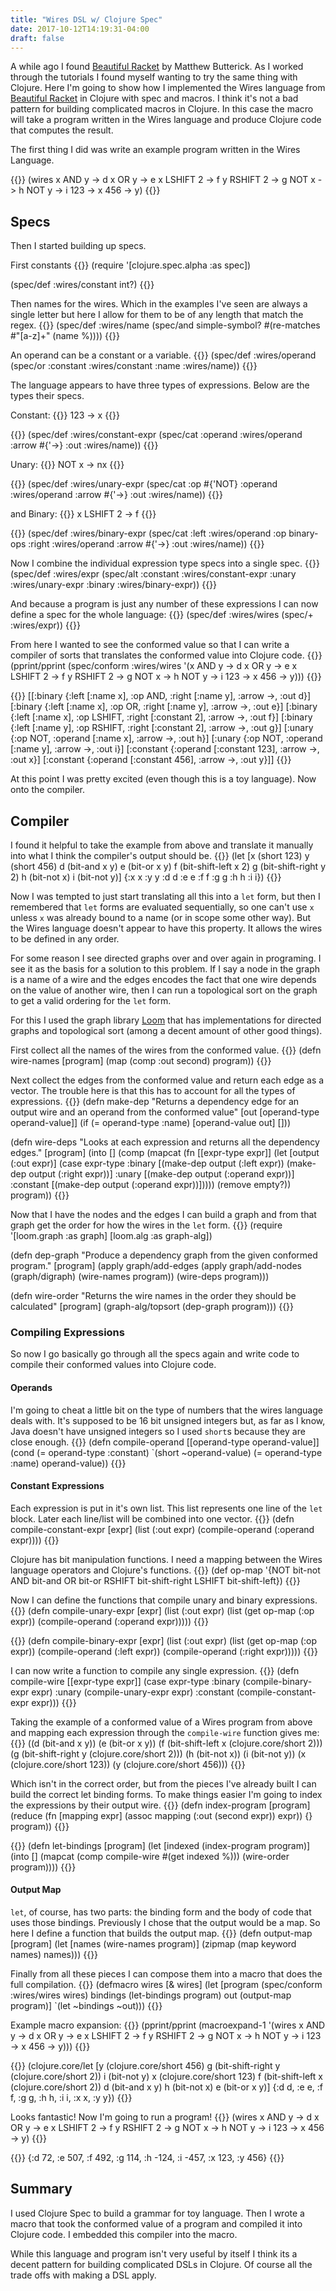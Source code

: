 ```yaml
---
title: "Wires DSL w/ Clojure Spec"
date: 2017-10-12T14:19:31-04:00
draft: false 
---
```


A while ago I found [Beautiful Racket](https://beautifulracket.com/) by 
Matthew Butterick. As I worked through the tutorials I found myself wanting to
try the same thing with Clojure. Here I'm going to show how I implemented 
the Wires language from [Beautiful Racket](https://beautifulracket.com/) in 
Clojure with spec and macros. I think it's not a bad pattern for building 
complicated macros in Clojure. In this case the macro will take a program 
written in the Wires language and produce Clojure code that computes the result.

The first thing I did was write an example program written in the Wires Language.

{{<highlight clojure >}}
(wires 
  x AND y -> d
  x OR y -> e
  x LSHIFT 2 -> f
  y RSHIFT 2 -> g
  NOT x -> h
  NOT y -> i
  123 -> x
  456 -> y)
{{</highlight>}} 

## Specs

Then I started building up specs.


First constants
{{<highlight clojure >}}
(require '[clojure.spec.alpha :as spec])


(spec/def :wires/constant int?)
{{</highlight>}} 

Then names for the wires. Which in the examples I've seen are always a single
letter but here I allow for them to be of any length that match the regex.
{{<highlight clojure >}}
(spec/def :wires/name (spec/and simple-symbol? 
                                #(re-matches #"[a-z]+" (name %))))
{{</highlight>}}

An operand can be a constant or a variable.
{{<highlight clojure >}}
(spec/def :wires/operand (spec/or :constant :wires/constant 
                                  :name :wires/name))
{{</highlight>}}

The language appears to have three types of expressions. Below are the types
their specs.

Constant:
{{<highlight clojure >}}
123 -> x
{{</highlight>}} 

{{<highlight clojure >}}
(spec/def :wires/constant-expr 
          (spec/cat :operand :wires/operand 
                    :arrow #{'->} 
                    :out :wires/name))
{{</highlight>}} 

Unary:
{{<highlight clojure >}}
NOT x -> nx
{{</highlight>}} 

{{<highlight clojure >}}
(spec/def :wires/unary-expr 
          (spec/cat :op #{'NOT} 
                    :operand :wires/operand 
                    :arrow #{'->}
                    :out :wires/name))
{{</highlight>}} 


and Binary:
{{<highlight clojure >}}
x LSHIFT 2 -> f
{{</highlight>}} 

{{<highlight clojure >}}
(spec/def :wires/binary-expr 
          (spec/cat :left :wires/operand 
                    :op binary-ops 
                    :right :wires/operand 
                    :arrow #{'->} 
                    :out :wires/name))
{{</highlight>}} 

Now I combine the individual expression type specs into a single spec. 
{{<highlight clojure >}}
(spec/def :wires/expr (spec/alt :constant :wires/constant-expr
                                :unary :wires/unary-expr
                                :binary :wires/binary-expr))
{{</highlight>}} 

And because a program is just any number of these expressions I can now define
a spec for the whole language:
{{<highlight clojure >}}
(spec/def :wires/wires (spec/+ :wires/expr))
{{</highlight>}} 

From here I wanted to see the conformed value so that I can write a compiler
of sorts that translates the conformed value into Clojure code.
{{<highlight clojure >}}
(pprint/pprint
  (spec/conform :wires/wires 
                '(x AND y -> d
                  x OR y -> e
                  x LSHIFT 2 -> f
                  y RSHIFT 2 -> g
                  NOT x -> h
                  NOT y -> i
                  123 -> x
                  456 -> y)))
{{</highlight>}} 

{{<highlight clojure >}}
[[:binary
   {:left [:name x], :op AND, :right [:name y], :arrow -&gt;, :out d}]
  [:binary
   {:left [:name x], :op OR, :right [:name y], :arrow -&gt;, :out e}]
  [:binary
   {:left [:name x],
    :op LSHIFT,
    :right [:constant 2],
    :arrow -&gt;,
    :out f}]
  [:binary
   {:left [:name y],
    :op RSHIFT,
    :right [:constant 2],
    :arrow -&gt;,
    :out g}]
  [:unary {:op NOT, :operand [:name x], :arrow -&gt;, :out h}]
  [:unary {:op NOT, :operand [:name y], :arrow -&gt;, :out i}]
  [:constant {:operand [:constant 123], :arrow -&gt;, :out x}]
  [:constant {:operand [:constant 456], :arrow -&gt;, :out y}]]
{{</highlight>}} 

At this point I was pretty excited (even though this is a toy language). Now 
onto the compiler. 

## Compiler
I found it helpful to take the example from above and translate it manually into
what I think the compiler's output should be.
{{<highlight clojure >}}
(let [x (short 123)
      y (short 456)
      d (bit-and x y)
      e (bit-or x y)
      f (bit-shift-left x 2)
      g (bit-shift-right y 2)
      h (bit-not x)
      i (bit-not y)]
  {:x x :y y :d d :e e :f f :g g :h h :i i})
{{</highlight>}} 

Now I was tempted to just start translating all this into a `let` form, but then
I remembered that `let` forms are evaluated sequentially, so one can't use `x`
unless `x` was already bound to a name (or in scope some other way). But the 
Wires language doesn't appear to have this property. It allows the wires to be 
defined in any order.

For some reason I see directed graphs over and over again in programing. I see
it as the basis for a solution to this problem. If I say a node in the graph
is a name of a wire and the edges encodes the fact that one wire depends on 
the value of another wire, then I can run a topological sort on the graph to
get a valid ordering for the `let` form. 

For this I used the graph library [Loom](https://github.com/aysylu/loom) that 
has implementations for directed graphs and topological sort (among a decent 
amount of other good things).

First collect all the names of the wires from the conformed value.
{{<highlight clojure >}}
(defn wire-names
  [program]
  (map (comp :out second) program))
{{</highlight>}} 

Next collect the edges from the conformed value and return each edge as a 
vector. The trouble here is that this has to account for all the types of 
expressions.
{{<highlight clojure >}}
(defn make-dep
  "Returns a dependency edge for an output wire and an operand from the 
  conformed value"
  [out [operand-type operand-value]]
  (if (= operand-type :name)
    [operand-value out]
    []))

(defn wire-deps
  "Looks at each expression and returns all the dependency edges."
  [program]
  (into []
        (comp (mapcat (fn [[expr-type expr]]
                        (let [output (:out expr)]
                          (case expr-type
                            :binary [(make-dep output (:left expr))
                                     (make-dep output (:right expr))]
                            :unary [(make-dep output (:operand expr))]
                            :constant [(make-dep output (:operand expr))]))))
		          (remove empty?))
        program))
{{</highlight>}} 

Now that I have the nodes and the edges I can build a graph and from that 
graph get the order for how the wires in the `let` form. 
{{<highlight clojure >}}
(require '[loom.graph :as graph]
          [loom.alg :as graph-alg])

(defn dep-graph
  "Produce a dependency graph from the given conformed program."
  [program]
  (apply graph/add-edges
         (apply graph/add-nodes (graph/digraph) (wire-names program))
         (wire-deps program)))


(defn wire-order
  "Returns the wire names in the order they should be calculated"
  [program]
  (graph-alg/topsort (dep-graph program)))
{{</highlight>}} 

### Compiling Expressions 
So now I go basically go through all the specs again and write code to compile
their conformed values into Clojure code.

#### Operands
I'm going to cheat a little bit on the type of numbers that
the wires language deals with. It's supposed to be 16 bit unsigned integers
but, as far as I know, Java doesn't have unsigned integers so I used `short`s
because they are close enough.
{{<highlight clojure >}}
(defn compile-operand
  [[operand-type operand-value]]
  (cond (= operand-type :constant) `(short ~operand-value)
        (= operand-type :name) operand-value))
{{</highlight>}} 

#### Constant Expressions
Each expression is put in it's own list. This list represents one line of the
`let` block. Later each line/list will be combined into one vector.
{{<highlight clojure >}}
(defn compile-constant-expr
  [expr]
  (list (:out expr) (compile-operand (:operand expr))))
{{</highlight>}} 

Clojure has bit manipulation functions. I need a mapping between the Wires
language operators and Clojure's functions.
{{<highlight clojure >}}
(def op-map '{NOT bit-not
              AND bit-and
              OR bit-or
              RSHIFT bit-shift-right
              LSHIFT bit-shift-left})
{{</highlight>}} 

Now I can define the functions that compile unary and binary expressions.
{{<highlight clojure >}}
(defn compile-unary-expr
  [expr]
  (list (:out expr) (list (get op-map (:op expr))
                          (compile-operand (:operand expr)))))
{{</highlight>}} 

{{<highlight clojure >}}
(defn compile-binary-expr
  [expr]
  (list (:out expr) (list (get op-map (:op expr))
                          (compile-operand (:left expr))
                          (compile-operand (:right expr)))))
{{</highlight>}} 

I can now write a function to compile any single expression.
{{<highlight clojure >}}
(defn compile-wire
  [[expr-type expr]]
  (case expr-type
    :binary (compile-binary-expr expr)
    :unary (compile-unary-expr expr)
    :constant (compile-constant-expr expr)))
{{</highlight>}} 

Taking the example of a conformed value of a Wires program from above and mapping
each expression through the `compile-wire` function gives me:
{{<highlight clojure >}}
((d (bit-and x y))
 (e (bit-or x y))
 (f (bit-shift-left x (clojure.core/short 2)))
 (g (bit-shift-right y (clojure.core/short 2)))
 (h (bit-not x))
 (i (bit-not y))
 (x (clojure.core/short 123))
 (y (clojure.core/short 456)))
{{</highlight>}} 

Which isn't in the correct order, but from the pieces I've already built I can
build the correct let binding forms. To make things easier I'm going to index
the expressions by their output wire.
{{<highlight clojure >}}
(defn index-program
  [program]
  (reduce (fn [mapping expr]
            (assoc mapping (:out (second expr)) expr))
          {}
          program))
{{</highlight>}}

{{<highlight clojure >}}
(defn let-bindings
  [program]
  (let [indexed (index-program program)]
    (into []
          (mapcat (comp compile-wire #(get indexed %)))
          (wire-order program))))
{{</highlight>}} 

#### Output Map
`let`, of course, has two parts: the binding form and the body of code that uses
those bindings. Previously I chose that the output would be a map. So here I
define a function that builds the output map.
{{<highlight clojure >}}
(defn output-map
  [program]
  (let [names (wire-names program)]
    (zipmap (map keyword names) names)))
{{</highlight>}} 

Finally from all these pieces I can compose them into a macro that does the 
full compilation.
{{<highlight clojure >}}
(defmacro wires
  [& wires]
  (let [program (spec/conform :wires/wires wires)
        bindings (let-bindings program)
        out (output-map program)]
    `(let ~bindings ~out)))
{{</highlight>}} 

Example macro expansion:
{{<highlight clojure >}}
(pprint/pprint
  (macroexpand-1 '(wires 
                    x AND y -> d
                    x OR y -> e
                    x LSHIFT 2 -> f
                    y RSHIFT 2 -> g
                    NOT x -> h
                    NOT y -> i
                    123 -> x
                    456 -> y)))
{{</highlight>}} 

{{<highlight clojure >}}
(clojure.core/let
  [y (clojure.core/short 456)
   g (bit-shift-right y (clojure.core/short 2))
   i (bit-not y)
   x (clojure.core/short 123)
   f (bit-shift-left x (clojure.core/short 2))
   d (bit-and x y)
   h (bit-not x)
   e (bit-or x y)]
  {:d d, :e e, :f f, :g g, :h h, :i i, :x x, :y y})
{{</highlight>}} 

Looks fantastic! Now I'm going to run a program!
{{<highlight clojure >}}
(wires 
  x AND y -> d
  x OR y -> e
  x LSHIFT 2 -> f
  y RSHIFT 2 -> g
  NOT x -> h
  NOT y -> i
  123 -> x
  456 -> y)
{{</highlight>}} 

{{<highlight clojure >}}
{:d 72, :e 507, :f 492, :g 114, :h -124, :i -457, :x 123, :y 456}
{{</highlight>}} 

## Summary
I used Clojure Spec to build a grammar for toy language. Then I wrote a macro
that took the conformed value of a program and compiled it into Clojure code.
I embedded this compiler into the macro.

While this language and program isn't very useful by itself I think its a decent
pattern for building complicated DSLs in Clojure. Of course all the trade offs
with making a DSL apply. 
